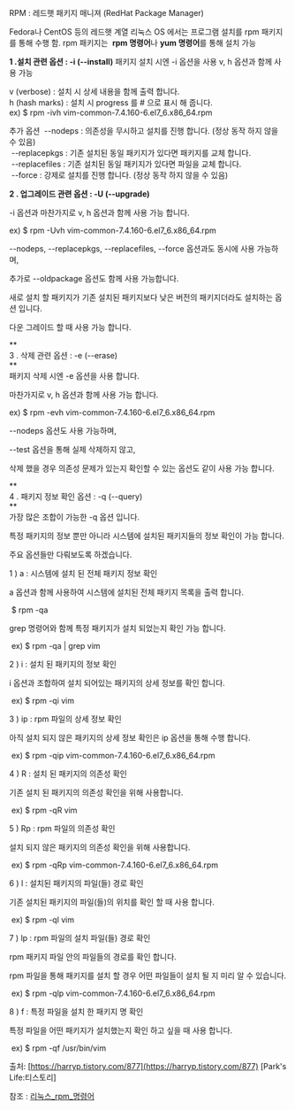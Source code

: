 
RPM : 레드햇 패키지 매니져 (RedHat Package Manager)

Fedora나 CentOS 등의 레드햇 계열 리눅스 OS 에서는 프로그램 설치를 rpm 패키지를 통해 수행 함.
rpm 패키지는  **rpm 명령어**나 **yum 명령어**를 통해 설치 가능


**1 .설치 관련 옵션 : -i (--install)**
패키지 설치 시엔 -i 옵션을 사용
v, h 옵션과 함께 사용 가능
  
v (verbose) : 설치 시 상세 내용을 함께 출력 합니다.  
h (hash marks) : 설치 시 progress 를 # 으로 표시 해 줍니다.  
ex) $ rpm -ivh vim-common-7.4.160-6.el7_6.x86_64.rpm   
  
추가 옵션
 --nodeps : 의존성을 무시하고 설치를 진행 합니다. (정상 동작 하지 않을 수 있음)  
 --replacepkgs : 기존 설치된 동일 패키지가 있다면 패키지를 교체 합니다.  
 --replacefiles : 기존 설치된 동일 패키지가 있다면 파일을 교체 합니다.  
 --force : 강제로 설치를 진행 합니다. (정상 동작 하지 않을 수 있음)  
  
**2 . 업그레이드 관련 옵션 : -U (--upgrade)**

-i 옵션과 마찬가지로 v, h 옵션과 함께 사용 가능 합니다.  
  
ex) $ rpm -Uvh vim-common-7.4.160-6.el7_6.x86_64.rpm   
  
--nodeps, --replacepkgs, --replacefiles, --force 옵션과도 동시에 사용 가능하며,  
  
추가로 --oldpackage 옵션도 함께 사용 가능합니다.  
  
새로 설치 할 패키지가 기존 설치된 패키지보다 낮은 버전의 패키지더라도 설치하는 옵션 입니다.  
  
다운 그레이드 할 때 사용 가능 합니다.  
  
**  
3 . 삭제 관련 옵션 : -e (--erase)  
**  
패키지 삭제 시엔 -e 옵션을 사용 합니다.  
  
마찬가지로 v, h 옵션과 함께 사용 가능 합니다.  
  
ex) $ rpm -evh vim-common-7.4.160-6.el7_6.x86_64.rpm   
  
--nodeps 옵션도 사용 가능하며,  
  
--test 옵션을 통해 실제 삭제하지 않고,   
  
삭제 했을 경우 의존성 문제가 있는지 확인할 수 있는 옵션도 같이 사용 가능 합니다.  
  
**  
4 . 패키지 정보 확인 옵션 : -q (--query)  
**  
가장 많은 조합이 가능한 -q 옵션 입니다.  
  
특정 패키지의 정보 뿐만 아니라 시스템에 설치된 패키지들의 정보 확인이 가능 합니다.  
  
주요 옵션들만 다뤄보도록 하겠습니다.  
  
  
1 ) a : 시스템에 설치 된 전체 패키지 정보 확인  
  
a 옵션과 함께 사용하여 시스템에 설치된 전체 패키지 목록을 출력 합니다.  
  
 $ rpm -qa  
  
grep 명령어와 함께 특정 패키지가 설치 되었는지 확인 가능 합니다.  
  
 ex) $ rpm -qa | grep vim  
  
  
2 ) i : 설치 된 패키지의 정보 확인  
  
i 옵션과 조합하여 설치 되어있는 패키지의 상세 정보를 확인 합니다.  
  
 ex) $ rpm -qi vim  
  
  
3 ) ip : rpm 파일의 상세 정보 확인  
  
아직 설치 되지 않은 패키지의 상세 정보 확인은 ip 옵션을 통해 수행 합니다.  
  
 ex) $ rpm -qip vim-common-7.4.160-6.el7_6.x86_64.rpm   
  
  
4 ) R : 설치 된 패키지의 의존성 확인  
  
기존 설치 된 패키지의 의존성 확인을 위해 사용합니다.  
  
 ex) $ rpm -qR vim  
  
  
5 ) Rp : rpm 파일의 의존성 확인  
  
설치 되지 않은 패키지의 의존성 확인을 위해 사용합니다.  
  
 ex) $ rpm -qRp vim-common-7.4.160-6.el7_6.x86_64.rpm   
  
  
6 ) l : 설치된 패키지의 파일(들) 경로 확인  
  
기존 설치된 패키지의 파일(들)의 위치를 확인 할 때 사용 합니다.  
  
 ex) $ rpm -ql vim  
  
  
7 ) lp : rpm 파일의 설치 파일(들) 경로 확인  
  
rpm 패키지 파일 안의 파일들의 경로를 확인 합니다.  
  
rpm 파일을 통해 패키지를 설치 할 경우 어떤 파일들이 설치 될 지 미리 알 수 있습니다.  
  
 ex) $ rpm -qlp vim-common-7.4.160-6.el7_6.x86_64.rpm   
  
  
8 ) f : 특정 파일을 설치 한 패키지 명 확인  
  
특정 파일을 어떤 패키지가 설치했는지 확인 하고 싶을 때 사용 합니다.  
  
 ex) $ rpm -qf /usr/bin/vim  

출처: [https://harryp.tistory.com/877](https://harryp.tistory.com/877) [Park's Life:티스토리]



참조 :
[리눅스_rpm_명령어](https://zetawiki.com/wiki/%EB%A6%AC%EB%88%85%EC%8A%A4_rpm_%EB%AA%85%EB%A0%B9%EC%96%B4)